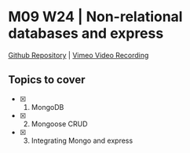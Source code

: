 # M09 W24 | Non-relational databases and express
[Github Repository]() | [Vimeo Video Recording](https://vimeo.com/897465624/92e8d3f6c7?share=copy)

## Topics to cover 

* [X] 1. MongoDB
* [X] 2. Mongoose CRUD 
* [X] 3. Integrating Mongo and express

